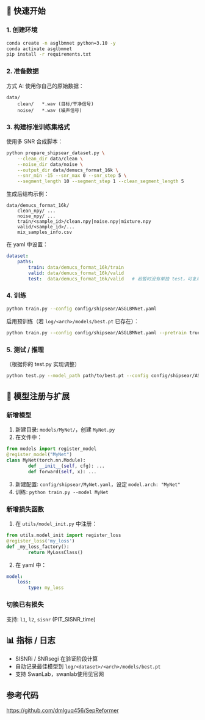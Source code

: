 
## 🚀 快速开始

### 1. 创建环境
```bash
conda create -n asglbmnet python=3.10 -y
conda activate asglbmnet
pip install -r requirements.txt
```

### 2. 准备数据

方式 A: 使用你自己的原始数据：
```
data/
	clean/   *.wav (目标/干净信号)
	noise/   *.wav (噪声信号)
```


### 3. 构建标准训练集格式
使用多 SNR 合成脚本：
```bash
python prepare_shipsear_dataset.py \
	--clean_dir data/clean \
	--noise_dir data/noise \
	--output_dir data/demucs_format_16k \
	--snr_min -15 --snr_max 0 --snr_step 5 \
	--segment_length 10 --segment_step 1 --clean_segment_length 5
```
生成后结构示例：
```
data/demucs_format_16k/
	clean_npy/ ...
	noise_npy/ ...
	train/<sample_id>/clean.npy|noise.npy|mixture.npy
	valid/<sample_id>/...
	mix_samples_info.csv
```
在 yaml 中设置：
```yaml
dataset:
	paths:
		train: data/demucs_format_16k/train
		valid: data/demucs_format_16k/valid
		test:  data/demucs_format_16k/valid   # 若暂时没有单独 test，可复用
```

### 4. 训练
```bash
python train.py --config config/shipsear/ASGLBMNet.yaml
```
启用预训练（若 `log/<arch>/models/best.pt` 已存在）：
```bash
python train.py --config config/shipsear/ASGLBMNet.yaml --pretrain true
```

### 5. 测试 / 推理
（根据你的 test.py 实现调整）
```bash
python test.py --model_path path/to/best.pt --config config/shipsear/ASGLBMNet.yaml
```

## 🧩 模型注册与扩展

### 新增模型
1. 新建目录: `models/MyNet/`，创建 `MyNet.py`
2. 在文件中：
```python
from models import register_model
@register_model("MyNet")
class MyNet(torch.nn.Module):
		def __init__(self, cfg): ...
		def forward(self, x): ...
```
3. 新建配置: `config/shipsear/MyNet.yaml`，设定 `model.arch: "MyNet"`
4. 训练: `python train.py --model MyNet`


### 新增损失函数
1. 在 `utils/model_init.py` 中注册：
```python
from utils.model_init import register_loss
@register_loss('my_loss')
def _my_loss_factory():
		return MyLossClass()
```
2. 在 yaml 中：
```yaml
model:
	loss:
		type: my_loss
```


### 切换已有损失
支持: `l1`, `l2`, `sisnr` (PIT_SISNR_time)



## 📊 指标 / 日志
- SISNRi / SNRsegi 在验证阶段计算
- 自动记录最佳模型到 `log/<dataset>/<arch>/models/best.pt`
- 支持 SwanLab，swanlab使用见官网




## 参考代码
https://github.com/dmlguq456/SepReformer
